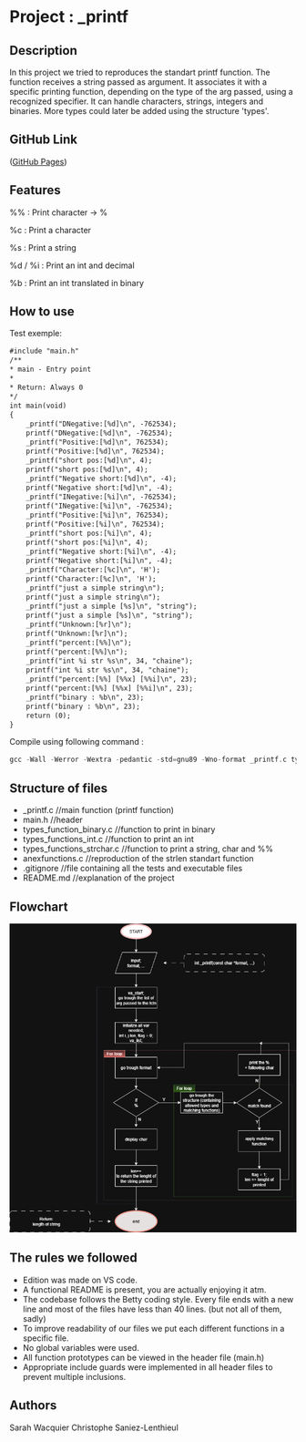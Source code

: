 # **Project : _printf**

## Description

In this project we tried to reproduces the standart printf function.
The function receives a string passed as argument.
It associates it with a specific printing function, depending on the type of the arg passed, using a recognized specifier.
It can handle characters, strings, integers and binaries.
More types could later be added using the structure 'types'.


## GitHub Link

([GitHub Pages]())

## Features

%% : Print character -> %

%c : Print a character

%s : Print a string

%d / %i : Print an int and decimal

%b : Print an int translated in binary

## How to use
Test exemple:

    #include "main.h"
    /**
    * main - Entry point
    *
    * Return: Always 0
    */
    int main(void)
    {
        _printf("DNegative:[%d]\n", -762534);
        printf("DNegative:[%d]\n", -762534);
        _printf("Positive:[%d]\n", 762534);
        printf("Positive:[%d]\n", 762534);
        _printf("short pos:[%d]\n", 4);
        printf("short pos:[%d]\n", 4);
        _printf("Negative short:[%d]\n", -4);
        printf("Negative short:[%d]\n", -4);
        _printf("INegative:[%i]\n", -762534);
        printf("INegative:[%i]\n", -762534);
        _printf("Positive:[%i]\n", 762534);
        printf("Positive:[%i]\n", 762534);
        _printf("short pos:[%i]\n", 4);
        printf("short pos:[%i]\n", 4);
        _printf("Negative short:[%i]\n", -4);
        printf("Negative short:[%i]\n", -4);
        _printf("Character:[%c]\n", 'H');
        printf("Character:[%c]\n", 'H');
        _printf("just a simple string\n");
        printf("just a simple string\n");
        _printf("just a simple [%s]\n", "string");
        printf("just a simple [%s]\n", "string");
        _printf("Unknown:[%r]\n");
        printf("Unknown:[%r]\n");
        _printf("percent:[%%]\n");
        printf("percent:[%%]\n");
        _printf("int %i str %s\n", 34, "chaine");
        printf("int %i str %s\n", 34, "chaine");
        _printf("percent:[%%] [%%x] [%%i]\n", 23);
        printf("percent:[%%] [%%x] [%%i]\n", 23);
        _printf("binary : %b\n", 23);
        printf("binary : %b\n", 23);
        return (0);
    }

Compile using following command : 

```c
gcc -Wall -Werror -Wextra -pedantic -std=gnu89 -Wno-format _printf.c types_functions_strchar.c types_functions_int.c types_function_binary.c anexfunctions.c testint.c -o printf
```

## Structure of files
+ _printf.c                             //main function (printf function)
+ main.h                                //header
+ types_function_binary.c               //function to print in binary
+ types_functions_int.c                 //function to print an int
+ types_functions_strchar.c             //function to print a string, char and %%
+ anexfunctions.c                       //reproduction of the strlen standart function
+ .gitignore                            //file containing all the tests and executable files
+ README.md                             //explanation of the project

## Flowchart 

![How the function works.](image/printf.drawio.png)

## The rules we followed

+ Edition was made on VS code.
+ A functional README is present, you are actually enjoying it atm.
+ The codebase follows the Betty coding style. Every file ends with a new line and most of the files have less than 40 lines. (but not all of them, sadly)
+ To improve readability of our files we put each different functions in a specific file.
+ No global variables were used.
+ All function prototypes can be viewed in the header file (main.h)
+ Appropriate include guards were implemented in all header files to prevent multiple inclusions.

## Authors
Sarah Wacquier
Christophe Saniez-Lenthieul
